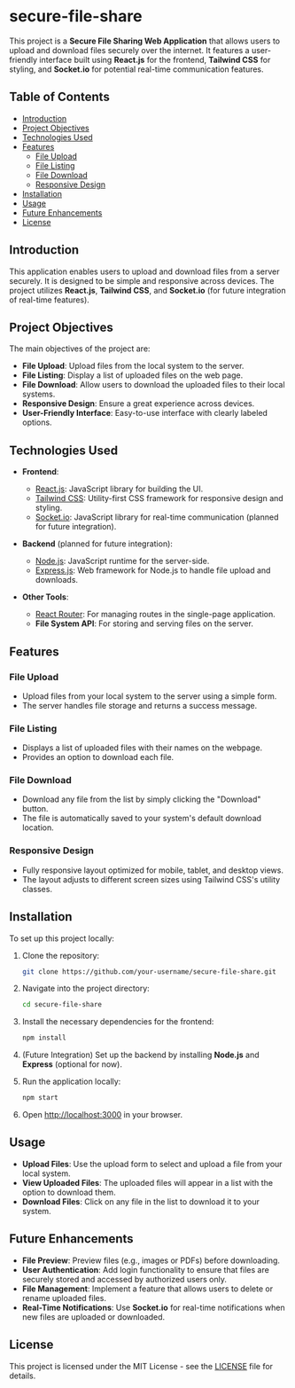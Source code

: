 # secure-file-share

This project is a **Secure File Sharing Web Application** that allows users to upload and download files securely over the internet. It features a user-friendly interface built using **React.js** for the frontend, **Tailwind CSS** for styling, and **Socket.io** for potential real-time communication features.

## Table of Contents
- [Introduction](#introduction)
- [Project Objectives](#project-objectives)
- [Technologies Used](#technologies-used)
- [Features](#features)
  - [File Upload](#file-upload)
  - [File Listing](#file-listing)
  - [File Download](#file-download)
  - [Responsive Design](#responsive-design)
- [Installation](#installation)
- [Usage](#usage)
- [Future Enhancements](#future-enhancements)
- [License](#license)

## Introduction

This application enables users to upload and download files from a server securely. It is designed to be simple and responsive across devices. The project utilizes **React.js**, **Tailwind CSS**, and **Socket.io** (for future integration of real-time features).

## Project Objectives

The main objectives of the project are:
- **File Upload**: Upload files from the local system to the server.
- **File Listing**: Display a list of uploaded files on the web page.
- **File Download**: Allow users to download the uploaded files to their local systems.
- **Responsive Design**: Ensure a great experience across devices.
- **User-Friendly Interface**: Easy-to-use interface with clearly labeled options.

## Technologies Used

- **Frontend**:
  - [React.js](https://reactjs.org/): JavaScript library for building the UI.
  - [Tailwind CSS](https://tailwindcss.com/): Utility-first CSS framework for responsive design and styling.
  - [Socket.io](https://socket.io/): JavaScript library for real-time communication (planned for future integration).
  
- **Backend** (planned for future integration):
  - [Node.js](https://nodejs.org/): JavaScript runtime for the server-side.
  - [Express.js](https://expressjs.com/): Web framework for Node.js to handle file upload and downloads.
  
- **Other Tools**:
  - [React Router](https://reactrouter.com/): For managing routes in the single-page application.
  - **File System API**: For storing and serving files on the server.

## Features

### File Upload
- Upload files from your local system to the server using a simple form.
- The server handles file storage and returns a success message.

### File Listing
- Displays a list of uploaded files with their names on the webpage.
- Provides an option to download each file.

### File Download
- Download any file from the list by simply clicking the "Download" button.
- The file is automatically saved to your system's default download location.

### Responsive Design
- Fully responsive layout optimized for mobile, tablet, and desktop views.
- The layout adjusts to different screen sizes using Tailwind CSS's utility classes.

## Installation

To set up this project locally:

1. Clone the repository:
   ```bash
   git clone https://github.com/your-username/secure-file-share.git
   ```

2. Navigate into the project directory:
   ```bash
   cd secure-file-share
   ```

3. Install the necessary dependencies for the frontend:
   ```bash
   npm install
   ```

4. (Future Integration) Set up the backend by installing **Node.js** and **Express** (optional for now).

5. Run the application locally:
   ```bash
   npm start
   ```

6. Open [http://localhost:3000](http://localhost:3000) in your browser.

## Usage

- **Upload Files**: Use the upload form to select and upload a file from your local system.
- **View Uploaded Files**: The uploaded files will appear in a list with the option to download them.
- **Download Files**: Click on any file in the list to download it to your system.

## Future Enhancements

- **File Preview**: Preview files (e.g., images or PDFs) before downloading.
- **User Authentication**: Add login functionality to ensure that files are securely stored and accessed by authorized users only.
- **File Management**: Implement a feature that allows users to delete or rename uploaded files.
- **Real-Time Notifications**: Use **Socket.io** for real-time notifications when new files are uploaded or downloaded.

## License

This project is licensed under the MIT License - see the [LICENSE](LICENSE) file for details.
